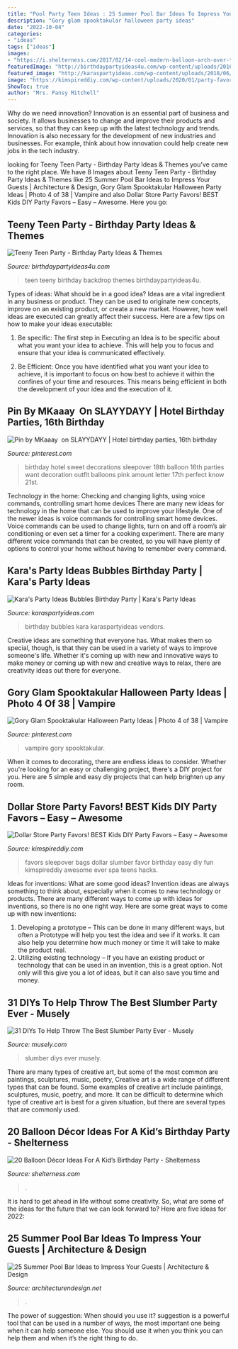 ```yaml
---
title: "Pool Party Teen Ideas : 25 Summer Pool Bar Ideas To Impress Your Guests"
description: "Gory glam spooktakular halloween party ideas"
date: "2022-10-04"
categories:
- "ideas"
tags: ["ideas"]
images:
- "https://i.shelterness.com/2017/02/14-cool-modern-balloon-arch-over-the-dessert-table.jpg"
featuredImage: "http://birthdaypartyideas4u.com/wp-content/uploads/2016/10/Teeny-Teen-Party-Polka-Dot-Backdrop.jpg"
featured_image: "http://karaspartyideas.com/wp-content/uploads/2018/06/Bubbles-Birthday-Party-via-Karas-Party-Ideas-KarasPartyIdeas.com3_.jpg"
image: "https://kimspireddiy.com/wp-content/uploads/2020/01/party-favors-dollar-store-eyelashes-1-1.jpg"
ShowToc: true
author: "Mrs. Pansy Mitchell"
---
```



Why do we need innovation?
Innovation is an essential part of business and society. It allows businesses to change and improve their products and services, so that they can keep up with the latest technology and trends. Innovation is also necessary for the development of new industries and businesses. For example, think about how innovation could help create new jobs in the tech industry.

	

		
looking for Teeny Teen Party - Birthday Party Ideas &amp; Themes you've came to the right place. We have 8 Images about Teeny Teen Party - Birthday Party Ideas &amp; Themes like 25 Summer Pool Bar Ideas to Impress Your Guests | Architecture &amp; Design, Gory Glam Spooktakular Halloween Party Ideas | Photo 4 of 38 | Vampire and also Dollar Store Party Favors! BEST Kids DIY Party Favors – Easy – Awesome. Here you go:
		
    
## Teeny Teen Party - Birthday Party Ideas &amp; Themes

<img loading=lazy src="http://birthdaypartyideas4u.com/wp-content/uploads/2016/10/Teeny-Teen-Party-Polka-Dot-Backdrop.jpg" onerror="this.onerror=null;this.src='https://tse1.mm.bing.net/th?id=OIP.7q_H8RiTIum6wJAuOsCmUgHaLH&amp;pid=15.1';" alt="Teeny Teen Party - Birthday Party Ideas &amp; Themes">

_Source: birthdaypartyideas4u.com_

>teen teeny birthday backdrop themes birthdaypartyideas4u. 

	

Types of ideas: What should be in a good idea?
Ideas are a vital ingredient in any business or product. They can be used to originate new concepts, improve on an existing product, or create a new market. However, how well ideas are executed can greatly affect their success. Here are a few tips on how to make your ideas executable:
1. Be specific: The first step in Executing an Idea is to be specific about what you want your idea to achieve. This will help you to focus and ensure that your idea is communicated effectively.

2. Be Efficient: Once you have identified what you want your idea to achieve, it is important to focus on how best to achieve it within the confines of your time and resources. This means being efficient in both the development of your idea and the execution of it.


    
## Pin By MKaaay ️ On SLAYYDAYY | Hotel Birthday Parties, 16th Birthday

<img loading=lazy src="https://i.pinimg.com/736x/bb/e6/b6/bbe6b6fc7b5f36c39ab2aa39f1c458b5.jpg" onerror="this.onerror=null;this.src='https://tse2.mm.bing.net/th?id=OIP.UDnKAi6-wG5U7FT-UNxakwHaJ4&amp;pid=15.1';" alt="Pin by MKaaay ️ on SLAYYDAYY | Hotel birthday parties, 16th birthday">

_Source: pinterest.com_

>birthday hotel sweet decorations sleepover 18th balloon 16th parties want decoration outfit balloons pink amount letter 17th perfect know 21st. 

	

Technology in the home: Checking and changing lights, using voice commands, controlling smart home devices
There are many new ideas for technology in the home that can be used to improve your lifestyle. One of the newer ideas is voice commands for controlling smart home devices. Voice commands can be used to change lights, turn on and off a room’s air conditioning or even set a timer for a cooking experiment. There are many different voice commands that can be created, so you will have plenty of options to control your home without having to remember every command.

    
## Kara&#039;s Party Ideas Bubbles Birthday Party | Kara&#039;s Party Ideas

<img loading=lazy src="http://karaspartyideas.com/wp-content/uploads/2018/06/Bubbles-Birthday-Party-via-Karas-Party-Ideas-KarasPartyIdeas.com3_.jpg" onerror="this.onerror=null;this.src='https://tse1.mm.bing.net/th?id=OIP.fo_AaFJFBw0K4ULkVXVeHQHaJ3&amp;pid=15.1';" alt="Kara&#039;s Party Ideas Bubbles Birthday Party | Kara&#039;s Party Ideas">

_Source: karaspartyideas.com_

>birthday bubbles kara karaspartyideas vendors. 

	

Creative ideas are something that everyone has. What makes them so special, though, is that they can be used in a variety of ways to improve someone's life. Whether it's coming up with new and innovative ways to make money or coming up with new and creative ways to relax, there are creativity ideas out there for everyone.

    
## Gory Glam Spooktakular Halloween Party Ideas | Photo 4 Of 38 | Vampire

<img loading=lazy src="https://i.pinimg.com/736x/8b/f6/a6/8bf6a62953af0e11968ea46780daad7b.jpg" onerror="this.onerror=null;this.src='https://tse2.mm.bing.net/th?id=OIP.hkJZOAT6FNzXpj0PiwNGZAHaJ3&amp;pid=15.1';" alt="Gory Glam Spooktakular Halloween Party Ideas | Photo 4 of 38 | Vampire">

_Source: pinterest.com_

>vampire gory spooktakular. 

	

When it comes to decorating, there are endless ideas to consider. Whether you're looking for an easy or challenging project, there's a DIY project for you. Here are 5 simple and easy diy projects that can help brighten up any room.

    
## Dollar Store Party Favors! BEST Kids DIY Party Favors – Easy – Awesome

<img loading=lazy src="https://kimspireddiy.com/wp-content/uploads/2020/01/party-favors-dollar-store-eyelashes-1-1.jpg" onerror="this.onerror=null;this.src='https://tse1.mm.bing.net/th?id=OIP.he3NaUmKcLQG_HaUE9TgzwHaJ4&amp;pid=15.1';" alt="Dollar Store Party Favors! BEST Kids DIY Party Favors – Easy – Awesome">

_Source: kimspireddiy.com_

>favors sleepover bags dollar slumber favor birthday easy diy fun kimspireddiy awesome ever spa teens hacks. 

	

Ideas for inventions: What are some good ideas?
Invention ideas are always something to think about, especially when it comes to new technology or products. There are many different ways to come up with ideas for inventions, so there is no one right way. Here are some great ways to come up with new inventions: 
1. Developing a prototype – This can be done in many different ways, but often a Prototype will help you test the idea and see if it works. It can also help you determine how much money or time it will take to make the product real. 
2. Utilizing existing technology – If you have an existing product or technology that can be used in an invention, this is a great option. Not only will this give you a lot of ideas, but it can also save you time and money. 

    
## 31 DIYs To Help Throw The Best Slumber Party Ever - Musely

<img loading=lazy src="https://media.musely.com/u/d0b82fa3-ab3e-420b-85b2-76020537f595.jpg" onerror="this.onerror=null;this.src='https://tse4.mm.bing.net/th?id=OIP.LF3V5ggYIzHk5k8sqGEhwwHaPb&amp;pid=15.1';" alt="31 DIYs To Help Throw The Best Slumber Party Ever - Musely">

_Source: musely.com_

>slumber diys ever musely. 

	

There are many types of creative art, but some of the most common are paintings, sculptures, music, poetry,
Creative art is a wide range of different types that can be found. Some examples of creative art include paintings, sculptures, music, poetry, and more. It can be difficult to determine which type of creative art is best for a given situation, but there are several types that are commonly used.

    
## 20 Balloon Décor Ideas For A Kid’s Birthday Party - Shelterness

<img loading=lazy src="https://i.shelterness.com/2017/02/14-cool-modern-balloon-arch-over-the-dessert-table.jpg" onerror="this.onerror=null;this.src='https://tse1.mm.bing.net/th?id=OIP.82jjfqRPFSqlWFgrUWaivAHaLH&amp;pid=15.1';" alt="20 Balloon Décor Ideas For A Kid’s Birthday Party - Shelterness">

_Source: shelterness.com_

>. 

	

It is hard to get ahead in life without some creativity. So, what are some of the ideas for the future that we can look forward to? Here are five ideas for 2022: 

    
## 25 Summer Pool Bar Ideas To Impress Your Guests | Architecture &amp; Design

<img loading=lazy src="https://cdn.architecturendesign.net/wp-content/uploads/2014/09/Summer-Pool-Bar-Ideas-5.jpg" onerror="this.onerror=null;this.src='https://tse3.mm.bing.net/th?id=OIP.gNbxpp0oUUYNspNR7wn8uwHaLH&amp;pid=15.1';" alt="25 Summer Pool Bar Ideas to Impress Your Guests | Architecture &amp; Design">

_Source: architecturendesign.net_

>. 

	

The power of suggestion: When should you use it?
suggestion is a powerful tool that can be used in a number of ways, the most important one being when it can help someone else. You should use it when you think you can help them and when it’s the right thing to do.

